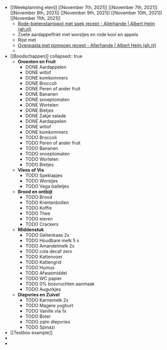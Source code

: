 - [[Weekplanning eten]] [[November 7th, 2021]] [[November 7th, 2021]] [[November 8th, 2021]] [[November 9th, 2021]] [[November 10th, 2021]] [[November 11th, 2021]]
	- [Rode-bietenstamppot met spek recept - Allerhande | Albert Heijn (ah.nl)](https://www.ah.nl/allerhande/recept/R-R793598/rode-bietenstamppot-met-spek)
	- Zoete aardappelfriet met worstjes en rode kool en appels
	- Rijst met
	- [Ovenpasta met pompoen recept - Allerhande | Albert Heijn (ah.nl)](https://www.ah.nl/allerhande/recept/R-R759158/ovenpasta-met-pompoen)
	-
- [[Boodschappen]]
  collapsed:: true
	- **Groenten en Fruit**
		- DONE Aardappelen
		- DONE witlof
		- DONE komkommers
		- DONE Broccoli
		- DONE Peren of ander fruit
		- DONE Bananen
		- DONE snoeptomaten
		- DONE Wortelen
		- DONE Bietjes
		- DONE Zakje salade
		- DONE Aardappelen
		- DONE witlof
		- DONE komkommers
		- TODO Broccoli
		- TODO Peren of ander fruit
		- TODO Bananen
		- TODO snoeptomaten
		- TODO Wortelen
		- TODO Bietjes
	- **Vlees of Vis**
		- TODO Speklapjes
		- TODO Worstjes
		- TODO Vega balletjes
	- **Brood en ontbijt**
		- TODO Brood
		- TODO Krentenbollen
		- TODO Koffie
		- TODO Thee
		- TODO eieren
		- TODO Crackers
	- **Middenstuk**
		- TODO Geitenkaas 2x
		- TODO Houdbare melk 5 x
		- TODO Amandelmelk 2x
		- TODO cola decaf zero
		- TODO Kattenvoer
		- TODO Kattengrid
		- TODO Humus
		- TODO Afwasmiddel
		- TODO WC papier
		- TODO 0% bosvruchten aanmaak
		- TODO Augurkjes
	- **Diepvries en Zuivel**
		- TODO Karnemelk 2x
		- TODO Magere yoghurt
		- TODO Vanille vla 1x
		- TODO Boter
		- TODO zalm diepvries
		- TODO Spinazi
- [[Testbox example]]
-
-